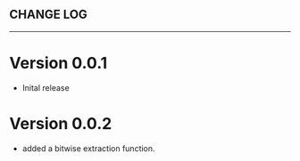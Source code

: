 **CHANGE LOG**
---
---


# Version 0.0.1
- Inital release


# Version 0.0.2
- added a bitwise extraction function.